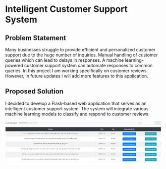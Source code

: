 # Intelligent Customer Support System

## Problem Statement
Many businesses struggle to provide efficient and personalized customer support due to the huge number of inquiries. Manual handling of customer queries which can lead to delays in responses. A machine learning-powered customer support system can automate responses to common queries. In this project I am working specifically on customer reviews. However, in future updates I will add more features to this application.

## Proposed Solution
I decided to develop a Flask-based web application that serves as an intelligent customer support system. The system will integrate various machine learning models to classify and respond to customer reviews.

<img src="assets/overview2.png">
